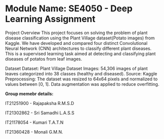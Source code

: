 # Module Name: SE4050 - Deep Learning Assignment

Project Overview
This project focuses on solving the problem of plant disease classification using the Plant Village dataset(Potato images) from Kaggle. We have developed and compared four distinct Convolutional Neural Network (CNN) architectures to classify different plant diseases. This is a supervised learning task aimed at detecting and classifying plant diseases of potatos from leaf images.

Dataset
Dataset: Plant Village Dataset
Images: 54,306 images of plant leaves categorized into 38 classes (healthy and diseased).
Source: Kaggle
Preprocessing: The dataset was resized to 64x64 pixels and normalized to values between [0, 1]. Data augmentation was applied to reduce overfitting.

**Group memebr details:**

IT21251900 - Rajapaksha R.M.S.D

IT21302862 - Sri Samadhi L.A.S.S

IT21178054 - Kumari T.A.T.N

IT21360428 - Monali G.M.N.


